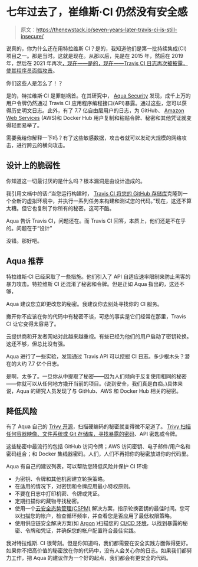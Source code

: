 # 七年过去了，崔维斯·CI 仍然没有安全感

> 原文：<https://thenewstack.io/seven-years-later-travis-ci-is-still-insecure/>

说真的，你为什么还在用特拉维斯 CI？是的，我知道他们是第一批持续集成(CI)项目之一。那是当时。这就是现在。从那以后，先是在 2015 年，然后在 2019 年，然后在 2021 年再次[，现在——是的，现在——](https://arstechnica.com/information-technology/2021/09/travis-ci-flaw-exposed-secrets-for-thousands-of-open-source-projects/)[Travis CI 日志再次被披露，使其程序员面临攻击](https://blog.aquasec.com/travis-ci-security)。

你们这些人是怎么了！？

是的，特拉维斯·CI 是罪魁祸首。在其研究中， [Aqua Security](https://www.aquasec.com/?utm_content=inline-mention) 发现，成千上万的用户令牌仍然通过 Travis CI 应用程序编程接口(API)暴露。通过这些，您可以获得历史明文日志。此外，有了 7.7 亿自由层用户的日志，为 GitHub、 [Amazon Web Services](https://aws.amazon.com/?utm_content=inline-mention) (AWS)和 Docker Hub 用户复制和粘贴令牌、秘密和其他凭证就变得轻而易举了。

需要我给你解释一下吗？有了这些敏感数据，攻击者就可以发动大规模的网络攻击，进行跨云的横向攻击。

## 设计上的脆弱性

你知道这一切最讨厌的是什么吗？根本漏洞是由设计造成的。

我引用文档中的话:“当您运行构建时， [Travis CI 将您的 GitHub 存储库](https://docs.travis-ci.com/user/for-beginners/#ci-builds-and-automation-building-testing-deploying)克隆到一个全新的虚拟环境中，并执行一系列任务来构建和测试您的代码。”现在，这还不算太糟。但它也复制了你所有的秘密。这可不酷。

Aqua 告诉 Travis CI，问题还在。而 Travis CI 回答，本质上，他们还是不在乎的。问题在于“设计”

没错。那好吧。

## Aqua 推荐

特拉维斯·CI 已经采取了一些措施。他们引入了 API 自适应速率限制来防止黑客的暴力攻击。特拉维斯 CI 还混淆了秘密和令牌。但是正如 Aqua 指出的，这还不够，

Aqua 建议您立即更改您的秘密。我建议你去别处寻找你的 CI 服务。

撇开你不应该在你的代码中有秘密不谈，可悲的事实是它们经常在那里，Travis CI 让它变得太容易了。

云提供商和开发者网站对此越来越重视。有些已经为他们的用户启动了密钥轮换。这还不够，但总比没有强。

Aqua 进行了一些实验，发现通过 Travis API 可以挖掘 CI 日志。多少根木头？潜在的大约 7.7 亿个日志。

是啊，太多了。一旦你从中提取了秘密——因为人们倾向于反复使用相同的秘密——你就可以从任何地方撬开当前的项目。(说到安全，我们真是白痴。)具体来说，Aqua 的研究人员发现了与 GitHub、AWS 和 Docker Hub 相关的秘密。

## 降低风险

有了 Aqua 自己的 [Trivy 开源](https://aquasecurity.github.io/trivy/v0.27.0/docs/secret/scanning/)，扫描硬编码的秘密就变得微不足道了。 [Trivy 扫描任何容器映像、文件系统或 Git 存储库，寻找暴露的密码](https://thenewstack.io/aqua-securitys-trivy-security-scanner-can-scan-anything-now/)、API 密匙或令牌。

这些秘密中最流行的包括 GitHub 访问令牌；AWS 访问密钥、电子邮件/用户名和密码组合；和 Docker 集线器密码。人们，人们不再把你的秘密放进你的代码里。

Aqua 有自己的建议列表，可以帮助您降低风险并保护 CI 环境:

*   为密钥、令牌和其他机密建立轮换策略。
*   在适用的情况下，对密钥和令牌应用最小特权原则。
*   不要在日志中打印机密、令牌或凭证。
*   定期扫描你的藏物寻找秘密。
*   使用一个[云安全态势管理(CSPM)](https://www.aquasec.com/products/cspm/) 解决方案，指示轮换密钥的最佳时间。您可以扫描您的帐户，检查循环频率，并查看您是否应用了最低权限策略。
*   使用供应链安全解决方案(如 [Argon](https://www.argon.io/) )扫描您的 [CI/CD 环境](https://thenewstack.io/category/ci-cd/)，以找到暴露的秘密、令牌和凭证，并确保您的帐户配置符合最佳实践。

我对特拉维斯. CI 很苛刻。但是你知道吗，我们都需要在安全实践方面做得更好。如果你不把高价值的秘密放在你的代码中，没有人会关心你的日志。如果我们都努力工作，把 Aqua 的建议作为一个好的起点，我们都会有更安全的代码。

<svg xmlns:xlink="http://www.w3.org/1999/xlink" viewBox="0 0 68 31" version="1.1"><title>Group</title> <desc>Created with Sketch.</desc></svg>